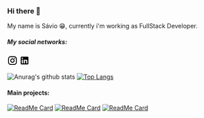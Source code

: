 ### Hi there 👋

My name is Sávio :grin:, currently i'm working as FullStack Developer.

##### My social networks:
[![](./assets/instagram.png)](https://www.instagram.com/savioo_fontes/)
[![](./assets/linkedin.png)](https://br.linkedin.com/in/s%C3%A1vio-pal%C3%A1cio-fontes-3924aa16b)


![Anurag's github stats](https://github-readme-stats.vercel.app/api?username=savio777&count_private=true&show_icons=true&theme=tokyonight)
[![Top Langs](https://github-readme-stats.vercel.app/api/top-langs/?username=anuraghazra&layout=compact)](https://github.com/anuraghazra/github-readme-stats)


#### Main projects:

[![ReadMe Card](https://github-readme-stats.vercel.app/api/pin/?username=savio777&repo=tcc&show_owner=true&theme=tokyonight)](https://github.com/anuraghazra/github-readme-stats)
[![ReadMe Card](https://github-readme-stats.vercel.app/api/pin/?username=savio777&repo=bootcamp-gostack11&show_owner=true&theme=tokyonight)](https://github.com/anuraghazra/github-readme-stats)
[![ReadMe Card](https://github-readme-stats.vercel.app/api/pin/?username=savio777&repo=desafios-gostack11&show_owner=true&theme=tokyonight)](https://github.com/anuraghazra/github-readme-stats)


<!--

source:
https://www.youtube.com/watch?v=5jxQtrW_p24

-->

